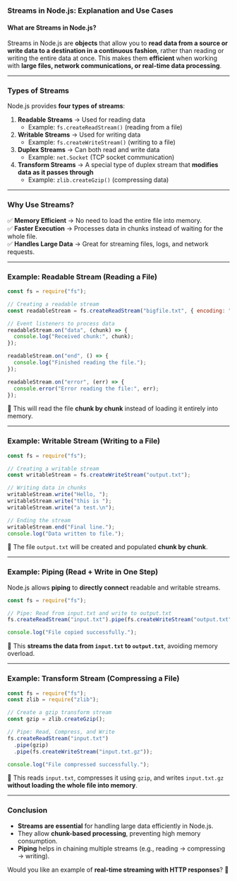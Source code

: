 ### **Streams in Node.js: Explanation and Use Cases**

#### **What are Streams in Node.js?**

Streams in Node.js are **objects** that allow you to **read data from a source or write data to a destination in a continuous fashion**, rather than reading or writing the entire data at once. This makes them **efficient** when working with **large files, network communications, or real-time data processing**.

---

### **Types of Streams**

Node.js provides **four types of streams**:

1. **Readable Streams** → Used for reading data
   - Example: `fs.createReadStream()` (reading from a file)
2. **Writable Streams** → Used for writing data
   - Example: `fs.createWriteStream()` (writing to a file)
3. **Duplex Streams** → Can both read and write data
   - Example: `net.Socket` (TCP socket communication)
4. **Transform Streams** → A special type of duplex stream that **modifies data as it passes through**
   - Example: `zlib.createGzip()` (compressing data)

---

### **Why Use Streams?**

✅ **Memory Efficient** → No need to load the entire file into memory.  
✅ **Faster Execution** → Processes data in chunks instead of waiting for the whole file.  
✅ **Handles Large Data** → Great for streaming files, logs, and network requests.

---

### **Example: Readable Stream (Reading a File)**

```javascript
const fs = require("fs");

// Creating a readable stream
const readableStream = fs.createReadStream("bigfile.txt", { encoding: "utf8" });

// Event listeners to process data
readableStream.on("data", (chunk) => {
  console.log("Received chunk:", chunk);
});

readableStream.on("end", () => {
  console.log("Finished reading the file.");
});

readableStream.on("error", (err) => {
  console.error("Error reading the file:", err);
});
```

🔹 This will read the file **chunk by chunk** instead of loading it entirely into memory.

---

### **Example: Writable Stream (Writing to a File)**

```javascript
const fs = require("fs");

// Creating a writable stream
const writableStream = fs.createWriteStream("output.txt");

// Writing data in chunks
writableStream.write("Hello, ");
writableStream.write("this is ");
writableStream.write("a test.\n");

// Ending the stream
writableStream.end("Final line.");
console.log("Data written to file.");
```

🔹 The file `output.txt` will be created and populated **chunk by chunk**.

---

### **Example: Piping (Read + Write in One Step)**

Node.js allows **piping** to **directly connect** readable and writable streams.

```javascript
const fs = require("fs");

// Pipe: Read from input.txt and write to output.txt
fs.createReadStream("input.txt").pipe(fs.createWriteStream("output.txt"));

console.log("File copied successfully.");
```

🔹 This **streams the data from `input.txt` to `output.txt`**, avoiding memory overload.

---

### **Example: Transform Stream (Compressing a File)**

```javascript
const fs = require("fs");
const zlib = require("zlib");

// Create a gzip transform stream
const gzip = zlib.createGzip();

// Pipe: Read, Compress, and Write
fs.createReadStream("input.txt")
  .pipe(gzip)
  .pipe(fs.createWriteStream("input.txt.gz"));

console.log("File compressed successfully.");
```

🔹 This reads `input.txt`, compresses it using `gzip`, and writes `input.txt.gz` **without loading the whole file into memory**.

---

### **Conclusion**

- **Streams are essential** for handling large data efficiently in Node.js.
- They allow **chunk-based processing**, preventing high memory consumption.
- **Piping** helps in chaining multiple streams (e.g., reading → compressing → writing).

Would you like an example of **real-time streaming with HTTP responses**? 🚀

